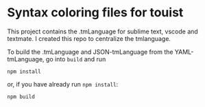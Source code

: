 # Syntax coloring files for touist

This project contains the .tmLanguage for sublime text, vscode and textmate. I created this repo to centralize the tmlanguage.

To build the .tmLanguage and JSON-tmLanguage from the YAML-tmLanguage, go into `build` and run

    npm install

or, if you have already run `npm install`:

    npm build
